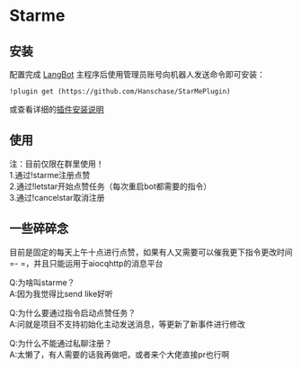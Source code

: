 # Starme

<!--
## 插件开发者详阅

### 开始

此仓库是 LangBot 插件模板，您可以直接在 GitHub 仓库中点击右上角的 "Use this template" 以创建你的插件。  
接下来按照以下步骤修改模板代码：

#### 修改模板代码

- 修改此文档顶部插件名称信息
- 将此文档下方的`<插件发布仓库地址>`改为你的插件在 GitHub· 上的地址
- 补充下方的`使用`章节内容
- 修改`main.py`中的`@register`中的插件 名称、描述、版本、作者 等信息
- 修改`main.py`中的`MyPlugin`类名为你的插件类名
- 将插件所需依赖库写到`requirements.txt`中
- 根据[插件开发教程](https://docs.langbot.app/plugin/dev/tutor.html)编写插件代码
- 删除 README.md 中的注释内容


#### 发布插件

推荐将插件上传到 GitHub 代码仓库，以便用户通过下方方式安装。   
欢迎[提issue](https://github.com/RockChinQ/LangBot/issues/new?assignees=&labels=%E7%8B%AC%E7%AB%8B%E6%8F%92%E4%BB%B6&projects=&template=submit-plugin.yml&title=%5BPlugin%5D%3A+%E8%AF%B7%E6%B1%82%E7%99%BB%E8%AE%B0%E6%96%B0%E6%8F%92%E4%BB%B6)，将您的插件提交到[插件列表](https://github.com/stars/RockChinQ/lists/qchatgpt-%E6%8F%92%E4%BB%B6)

下方是给用户看的内容，按需修改
-->

## 安装

配置完成 [LangBot](https://github.com/RockChinQ/LangBot) 主程序后使用管理员账号向机器人发送命令即可安装：

```
!plugin get (https://github.com/Hanschase/StarMePlugin)
```
或查看详细的[插件安装说明](https://docs.langbot.app/plugin/plugin-intro.html#%E6%8F%92%E4%BB%B6%E7%94%A8%E6%B3%95)

## 使用
注：目前仅限在群里使用！<br>
1.通过!starme注册点赞 <br>
2.通过!letstar开始点赞任务（每次重启bot都需要的指令） <br>
3.通过!cancelstar取消注册 <br>

## 一些碎碎念
目前是固定的每天上午十点进行点赞，如果有人又需要可以催我更下指令更改时间=- =，并且只能运用于aiocqhttp的消息平台 <br>

Q:为啥叫starme？<br>
A:因为我觉得比send like好听

Q:为什么要通过指令启动点赞任务？ <br>
A:问就是项目不支持初始化主动发送消息，等更新了新事件进行修改 <br>

Q:为什么不能通过私聊注册？ <br>
A:太懒了，有人需要的话我再做吧，或者来个大佬直接pr也行啊 <br>

<!-- 插件开发者自行填写插件使用说明 -->
